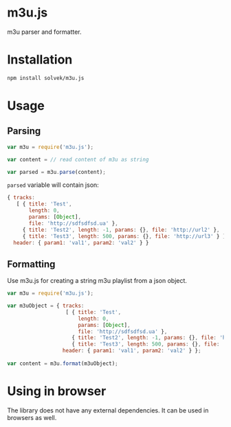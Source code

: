 # m3u.js
m3u parser and formatter.

# Installation

```sh
npm install solvek/m3u.js
```

# Usage

## Parsing

```js
var m3u = require('m3u.js');

var content = // read content of m3u as string

var parsed = m3u.parse(content);
```

`parsed` variable will contain json:

```js
{ tracks: 
   [ { title: 'Test',
       length: 0,
       params: [Object],
       file: 'http://sdfsdfsd.ua' },
     { title: 'Test2', length: -1, params: {}, file: 'http://url2' },
     { title: 'Test3', length: 500, params: {}, file: 'http://url3' } ],
  header: { param1: 'val1', param2: 'val2' } }
```

## Formatting

Use m3u.js for creating a string m3u playlist from a json object.

```js
var m3u = require('m3u.js');

var m3uObject = { tracks: 
                   [ { title: 'Test',
                       length: 0,
                       params: [Object],
                       file: 'http://sdfsdfsd.ua' },
                     { title: 'Test2', length: -1, params: {}, file: 'http://url2' },
                     { title: 'Test3', length: 500, params: {}, file: 'http://url3' } ],
                  header: { param1: 'val1', param2: 'val2' } };
                  
var content = m3u.format(m3uObject);
```

# Using in browser

The library does not have any external dependencies. It can be used in browsers as well.
